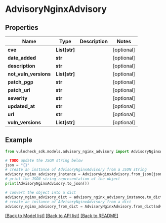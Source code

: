 # AdvisoryNginxAdvisory


## Properties

Name | Type | Description | Notes
------------ | ------------- | ------------- | -------------
**cve** | **List[str]** |  | [optional] 
**date_added** | **str** |  | [optional] 
**description** | **str** |  | [optional] 
**not_vuln_versions** | **List[str]** |  | [optional] 
**patch_pgp** | **str** |  | [optional] 
**patch_url** | **str** |  | [optional] 
**severity** | **str** |  | [optional] 
**updated_at** | **str** |  | [optional] 
**url** | **str** |  | [optional] 
**vuln_versions** | **List[str]** |  | [optional] 

## Example

```python
from vulncheck_sdk.models.advisory_nginx_advisory import AdvisoryNginxAdvisory

# TODO update the JSON string below
json = "{}"
# create an instance of AdvisoryNginxAdvisory from a JSON string
advisory_nginx_advisory_instance = AdvisoryNginxAdvisory.from_json(json)
# print the JSON string representation of the object
print(AdvisoryNginxAdvisory.to_json())

# convert the object into a dict
advisory_nginx_advisory_dict = advisory_nginx_advisory_instance.to_dict()
# create an instance of AdvisoryNginxAdvisory from a dict
advisory_nginx_advisory_from_dict = AdvisoryNginxAdvisory.from_dict(advisory_nginx_advisory_dict)
```
[[Back to Model list]](../README.md#documentation-for-models) [[Back to API list]](../README.md#documentation-for-api-endpoints) [[Back to README]](../README.md)


